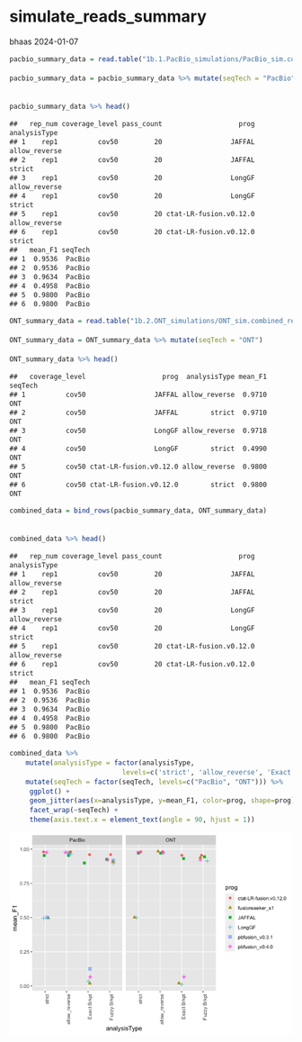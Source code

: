simulate_reads_summary
================
bhaas
2024-01-07

``` r
pacbio_summary_data = read.table("1b.1.PacBio_simulations/PacBio_sim.combined_results.tsv", header=T, sep="\t")

pacbio_summary_data = pacbio_summary_data %>% mutate(seqTech = "PacBio")


pacbio_summary_data %>% head()
```

    ##   rep_num coverage_level pass_count                   prog  analysisType
    ## 1    rep1          cov50         20                 JAFFAL allow_reverse
    ## 2    rep1          cov50         20                 JAFFAL        strict
    ## 3    rep1          cov50         20                 LongGF allow_reverse
    ## 4    rep1          cov50         20                 LongGF        strict
    ## 5    rep1          cov50         20 ctat-LR-fusion.v0.12.0 allow_reverse
    ## 6    rep1          cov50         20 ctat-LR-fusion.v0.12.0        strict
    ##   mean_F1 seqTech
    ## 1  0.9536  PacBio
    ## 2  0.9536  PacBio
    ## 3  0.9634  PacBio
    ## 4  0.4958  PacBio
    ## 5  0.9800  PacBio
    ## 6  0.9800  PacBio

``` r
ONT_summary_data = read.table("1b.2.ONT_simulations/ONT_sim.combined_results.tsv", header=T, sep="\t")

ONT_summary_data = ONT_summary_data %>% mutate(seqTech = "ONT")

ONT_summary_data %>% head()
```

    ##   coverage_level                   prog  analysisType mean_F1 seqTech
    ## 1          cov50                 JAFFAL allow_reverse  0.9710     ONT
    ## 2          cov50                 JAFFAL        strict  0.9710     ONT
    ## 3          cov50                 LongGF allow_reverse  0.9718     ONT
    ## 4          cov50                 LongGF        strict  0.4990     ONT
    ## 5          cov50 ctat-LR-fusion.v0.12.0 allow_reverse  0.9800     ONT
    ## 6          cov50 ctat-LR-fusion.v0.12.0        strict  0.9800     ONT

``` r
combined_data = bind_rows(pacbio_summary_data, ONT_summary_data)


combined_data %>% head()
```

    ##   rep_num coverage_level pass_count                   prog  analysisType
    ## 1    rep1          cov50         20                 JAFFAL allow_reverse
    ## 2    rep1          cov50         20                 JAFFAL        strict
    ## 3    rep1          cov50         20                 LongGF allow_reverse
    ## 4    rep1          cov50         20                 LongGF        strict
    ## 5    rep1          cov50         20 ctat-LR-fusion.v0.12.0 allow_reverse
    ## 6    rep1          cov50         20 ctat-LR-fusion.v0.12.0        strict
    ##   mean_F1 seqTech
    ## 1  0.9536  PacBio
    ## 2  0.9536  PacBio
    ## 3  0.9634  PacBio
    ## 4  0.4958  PacBio
    ## 5  0.9800  PacBio
    ## 6  0.9800  PacBio

``` r
combined_data %>%
    mutate(analysisType = factor(analysisType, 
                            levels=c('strict', 'allow_reverse', 'Exact Brkpt', 'Fuzzy Brkpt') )) %>%
    mutate(seqTech = factor(seqTech, levels=c("PacBio", "ONT"))) %>%
     ggplot() +
     geom_jitter(aes(x=analysisType, y=mean_F1, color=prog, shape=prog), width=0.2, size=rel(2)) +
     facet_wrap(~seqTech) +
     theme(axis.text.x = element_text(angle = 90, hjust = 1)) 
```

![](simulated_reads_summary_files/figure-gfm/unnamed-chunk-4-1.png)<!-- -->
